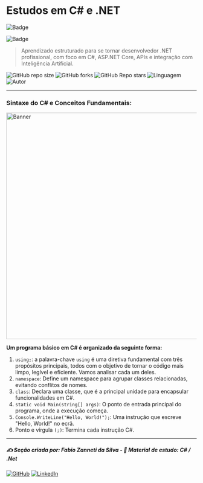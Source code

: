# Estudos em C# e .NET

![Badge](https://img.shields.io/badge/Fabio%20Zanneti%20da%20Silva-Profissional-blue?style=for-the-badge&logo=c-sharp&logoColor=white)

![Badge](https://img.shields.io/badge/1._Estrutura_C%23-blue?style=for-the-badge&logo=c-sharp&logoColor=white)

> Aprendizado estruturado para se tornar desenvolvedor .NET profissional, com foco em C#, ASP.NET Core, APIs e integração com Inteligência Artificial.

![GitHub repo size](https://img.shields.io/github/repo-size/fzanneti/dev-profissional-dotnet)
![GitHub forks](https://img.shields.io/github/forks/fzanneti/dev-profissional-dotnet?style=social)
![GitHub Repo stars](https://img.shields.io/github/stars/fzanneti/dev-profissional-dotnet?style=social)
![Linguagem](https://img.shields.io/badge/Linguagem-CSharp-black)
![Autor](https://img.shields.io/badge/Autor-fzanneti-black?style=flat-square&logo=github)

---

### Sintaxe do C# e Conceitos Fundamentais:

<img src="" alt="Banner" width="600px"/>

**Um programa básico em C# é organizado da seguinte forma:**

1. `using;`: a palavra-chave `using` é uma diretiva fundamental com três propósitos principais, todos com o objetivo de tornar o código mais limpo, legível e eficiente. Vamos analisar cada um deles.
2. `namespace`: Define um namespace para agrupar classes relacionadas, evitando conflitos de nomes.
3. `class`: Declara uma classe, que é a principal unidade para encapsular funcionalidades em C#.
4. `static void Main(string[] args)`: O ponto de entrada principal do programa, onde a execução começa.
5. `Console.WriteLine("Hello, World!");`: Uma instrução que escreve "Hello, World!" no ecrã.
6. Ponto e vírgula `(;)`: Termina cada instrução C#.

---

##### ✍️ Seção criada por: *Fabio Zanneti da Silva* - 🎯 Material de estudo: *C# / .Net*
[![GitHub](https://img.shields.io/badge/GitHub-fzanneti-000000?style=flat&logo=github)](https://github.com/fzanneti)
[![LinkedIn](https://img.shields.io/badge/LinkedIn-fzanneti-0A66C2?style=flat&logo=linkedin&logoColor=white)](https://linkedin.com/in/fzanneti)